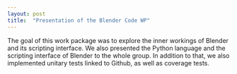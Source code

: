 ```yaml
---
layout: post
title:  "Presentation of the Blender Code WP"
---
```


The goal of this work package was to explore the inner workings of
Blender and its scripting interface. We also presented the Python
language and the scripting interface of Blender to the whole group. In
addition to that, we also implemented unitary tests linked to Github,
as well as coverage tests. 